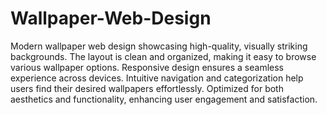 # Wallpaper-Web-Design
Modern wallpaper web design showcasing high-quality, visually striking backgrounds. The layout is clean and organized, making it easy to browse various wallpaper options. Responsive design ensures a seamless experience across devices. Intuitive navigation and categorization help users find their desired wallpapers effortlessly. Optimized for both aesthetics and functionality, enhancing user engagement and satisfaction.
